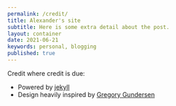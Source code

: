 ```yaml
---
permalink: /credit/
title: Alexander's site
subtitle: Here is some extra detail about the post.
layout: container
date: 2021-06-21
keywords: personal, blogging
published: true
---
```


Credit where credit is due: 
* Powered by [jekyll](https://jekyllrb.com/)
* Design heavily inspired by  [Gregory Gundersen](https://github.com/gwgundersen/blog-theme)